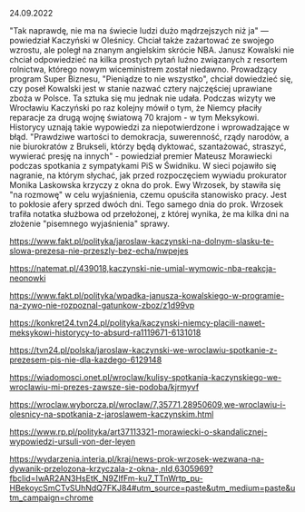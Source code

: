 24.09.2022

"Tak naprawdę, nie ma na świecie ludzi dużo mądrzejszych niż ja" — powiedział Kaczyński w Oleśnicy. Chciał także zażartować ze swojego wzrostu, ale poległ na znanym angielskim skrócie NBA. Janusz Kowalski nie chciał odpowiedzieć na kilka prostych pytań luźno związanych z resortem rolnictwa, którego nowym wiceministrem został niedawno. Prowadzący program Super Biznesu, "Pieniądze to nie wszystko", chciał dowiedzieć się, czy poseł Kowalski jest w stanie nazwać cztery najczęściej uprawiane zboża w Polsce. Ta sztuka się mu jednak nie udała. Podczas wizyty we Wrocławiu Kaczyński po raz kolejny mówił o tym, że Niemcy płaciły reparacje za drugą wojnę światową 70 krajom - w tym Meksykowi. Historycy uznają takie wypowiedzi za niepotwierdzone i wprowadzające w błąd. "Prawdziwe wartości to demokracja, suwerenność, rządy narodów, a nie biurokratów z Brukseli, którzy będą dyktować, szantażować, straszyć, wywierać presję na innych" - powiedział premier Mateusz Morawiecki podczas spotkania z sympatykami PiS w Świdniku. W sieci pojawiło się nagranie, na którym słychać, jak przed rozpoczęciem wywiadu prokurator Monika Laskowska krzyczy z okna do prok. Ewy Wrzosek, by stawiła się "na rozmowę" w celu wyjaśnienia, czemu opuściła stanowisko pracy. Jest to pokłosie afery sprzed dwóch dni. Tego samego dnia do prok. Wrzosek trafiła notatka służbowa od przełożonej, z której wynika, że ma kilka dni na złożenie "pisemnego wyjaśnienia" sprawy.

https://www.fakt.pl/polityka/jaroslaw-kaczynski-na-dolnym-slasku-te-slowa-prezesa-nie-przeszly-bez-echa/nwpejes

https://natemat.pl/439018,kaczynski-nie-umial-wymowic-nba-reakcja-neonowki

https://www.fakt.pl/polityka/wpadka-janusza-kowalskiego-w-programie-na-zywo-nie-rozpoznal-gatunkow-zboz/z1d99vp

https://konkret24.tvn24.pl/polityka/kaczynski-niemcy-placili-nawet-meksykowi-historycy-to-absurd-ra1119671-6131018

https://tvn24.pl/polska/jaroslaw-kaczynski-we-wroclawiu-spotkanie-z-prezesem-pis-nie-dla-kazdego-6129148

https://wiadomosci.onet.pl/wroclaw/kulisy-spotkania-kaczynskiego-we-wroclawiu-mi-prezes-zawsze-sie-podoba/kjrmyvf

https://wroclaw.wyborcza.pl/wroclaw/7,35771,28950609,we-wroclawiu-i-olesnicy-na-spotkania-z-jaroslawem-kaczynskim.html

https://www.rp.pl/polityka/art37113321-morawiecki-o-skandalicznej-wypowiedzi-ursuli-von-der-leyen

https://wydarzenia.interia.pl/kraj/news-prok-wrzosek-wezwana-na-dywanik-przelozona-krzyczala-z-okna-,nId,6305969?fbclid=IwAR2AN3HsEtK_N9ZIfFm-ku7_TTnWrtp_pu-HBekoycSmCTvSUhNdQ7FKJ84#utm_source=paste&utm_medium=paste&utm_campaign=chrome